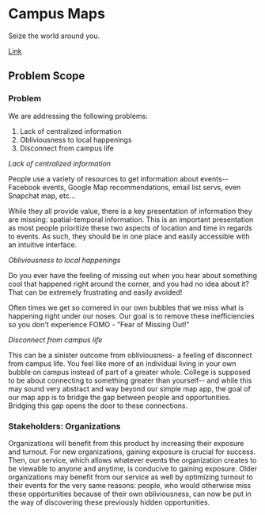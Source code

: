 # Campus Maps

Seize the world around you.

[Link](https://campus-maps-4301c.firebaseapp.com/)

## Problem Scope

### Problem

We are addressing the following problems:

1. Lack of centralized information
2. Obliviousness to local happenings
3. Disconnect from campus life

*Lack of centralized information*

People use a variety of resources to get information about events-- Facebook events, Google Map recommendations, email list servs, even Snapchat map, etc...

While they all provide value, there is a key presentation of information they are missing: spatial-temporal information. This is an important presentation as most people prioritize these two aspects of location and time in regards to events. As such, they should be in one place and easily accessible with an intuitive interface.

*Obliviousness to local happenings*

Do you ever have the feeling of missing out when you hear about something cool that happened right around the corner, and you had no idea about it? That can be extremely frustrating and easily avoided!

Often times we get so cornered in our own bubbles that we miss what is happening right under our noses. Our goal is to remove these inefficiencies so you don't experience FOMO - "Fear of Missing Out!"

*Disconnect from campus life*

This can be a sinister outcome from obliviousness- a feeling of disconnect from campus life. You feel like more of an individual living in your own bubble on campus instead of part of a greater whole. College is supposed to be about connecting to something greater than yourself-- and while this may sound very abstract and way beyond our simple map app, the goal of our map app is to bridge the gap between people and opportunities. Bridging this gap opens the door to these connections.

### Stakeholders: Organizations

Organizations will benefit from this product by increasing their exposure and turnout. For new organizations, gaining exposure is crucial for success. Then, our service, which allows whatever events the organization creates to be viewable to anyone and anytime, is conducive to gaining exposure. Older organizations may benefit from our service as well by optimizing turnout to their events for the very same reasons: people, who would otherwise miss these opportunities because of their own obliviousness, can now be put in the way of discovering these previously hidden opportunities. 
